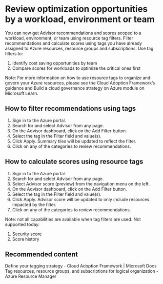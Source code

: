 # Review optimization opportunities by a workload, environment or team

You can now get Advisor recommendations and scores scoped to a workload, environment, or team  using resource tag filters. Filter recommendations and calculate scores using tags you have already assigned to Azure resources, resource groups and subscriptions. Use tag filters to:
1.	Identify cost saving opportunities by team
2.	Compare scores for workloads to optimize the critical ones first

Note: For more information on how to use resource tags to organize and govern your Azure resources, please see the Cloud Adoption Framework’s guidance and Build a cloud governance strategy on Azure module on Microsoft Learn.

## How to filter recommendations using tags
1.	Sign in to the Azure portal.
2.	Search for and select Advisor from any page.
3.	On the Advisor dashboard, click on the Add Filter button.
4.	Select the tag in the Filter field and value(s).
5.	Click Apply. Summary tiles will be updated to reflect the filter.
6.	Click on any of the categories to review recommendations.
 
## How to calculate scores using resource tags
1.	Sign in to the Azure portal.
2.	Search for and select Advisor from any page.
3.	Select Advisor score (preview) from the navigation menu on the left.
4.	On the Advisor dashboard, click on the Add Filter button.
5.	Select the tag in the Filter field and value(s).
6.	Click Apply. Advisor score will be updated to only include resources impacted by the filter. 
7.	Click on any of the categories to review recommendations.
 
Note: not all capabilities are available when tag filters are used. Not supported today:
1.	Security score
2.	Score history

## Recommended content
Define your tagging strategy - Cloud Adoption Framework | Microsoft Docs
Tag resources, resource groups, and subscriptions for logical organization - Azure Resource Manager
